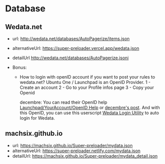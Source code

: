 # Database

## Wedata.net

- url: <http://wedata.net/databases/AutoPagerize/items.json>
- alternativeUrl: <https://super-preloader.vercel.app/wedata.json>
- detailUrl <http://wedata.net/databases/AutoPagerize.jsoni>
- Bonus:

  - How to login with openID account if you want to post your rules to wedata.net?
    Ubuntu One / Launchpad is an OpenID Provider.
    1 - Create an account
    2 - Go to your Profile infos page
    3 - Copy your Openid

    decembre: You can read their OpenID help [Launchpad/YourAccount/OpenID Help](https://help.launchpad.net/YourAccount/OpenID) or [decembre's post](https://greasyfork.org/fr/scripts/4348-autopagerize/discussions/14914#comment-156081). And with this OpenID, you can use this userscript [Wedata Login Utility](https://userscripts-mirror.org/scripts/show/54875) to auto login for Wedata.

## machsix.github.io

- url: <https://machsix.github.io/Super-preloader/mydata.json>
- alternativeUrl: <https://super-preloader.netlify.com/mydata.json>
- detailUrl: <https://machsix.github.io/Super-preloader/mydata_detail.json>
